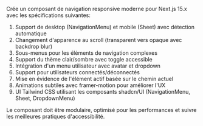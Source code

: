 Crée un composant de navigation responsive moderne pour Next.js 15.x avec les spécifications suivantes:

1. Support de desktop (NavigationMenu) et mobile (Sheet) avec détection automatique
2. Changement d'apparence au scroll (transparent vers opaque avec backdrop blur)
3. Sous-menus pour les éléments de navigation complexes
4. Support du thème clair/sombre avec toggle accessible
5. Intégration d'un menu utilisateur avec avatar et dropdown
6. Support pour utilisateurs connectés/déconnectés
7. Mise en évidence de l'élément actif basée sur le chemin actuel
8. Animations subtiles avec framer-motion pour améliorer l'UX
9. UI Tailwind CSS utilisant les composants shadcn/UI (NavigationMenu, Sheet, DropdownMenu)

Le composant doit être modulaire, optimisé pour les performances et suivre les meilleures pratiques d'accessibilité.
